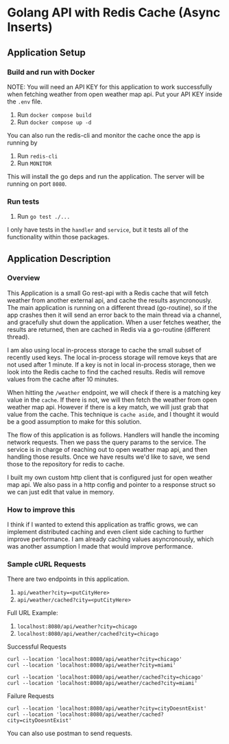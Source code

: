 # Golang API with Redis Cache (Async Inserts)

## Application Setup

### Build and run with Docker

NOTE: You will need an API KEY for this application to work successfully when fetching weather from open weather map api. Put your API KEY inside the `.env` file.

1. Run `docker compose build`
2. Run `docker compose up -d`

You can also run the redis-cli and monitor the cache once the app is running by

1. Run `redis-cli`
2. Run `MONITOR`

This will install the go deps and run the application. The server will be running on port `8080`.

### Run tests

1. Run `go test ./...`

I only have tests in the `handler` and `service`, but it tests all of the functionality within those packages.

## Application Description

### Overview

This Application is a small Go rest-api with a Redis cache that will fetch weather from another external api, and cache the results asyncronously. The main application is running on a different thread (go-routine), so if the app crashes then it will send an error back to the main thread via a channel, and gracefully shut down the application. When a user fetches weather, the results are returned, then are cached in Redis via a go-routine (different thread).

I am also using local in-process storage to cache the small subset of recently used keys. The local in-process storage will remove keys that are not used after 1 minute. If a key is not in local in-process storage, then we look into the Redis cache to find the cached results. Redis will remove values from the cache after 10 minutes.

When hitting the `/weather` endpoint, we will check if there is a matching key value in the `cache`. If there is not, we will then fetch the weather from open weather map api. However if there is a key match, we will just grab that value from the cache. This technique is `cache aside`, and I thought it would be a good assumption to make for this solution.

The flow of this application is as follows. Handlers will handle the incoming network requests. Then we pass the query params to the service. The service is in charge of reaching out to open weather map api, and then handling those results. Once we have results we'd like to save, we send those to the repository for redis to cache.

I built my own custom http client that is configured just for open weather map api. We also pass in a http config and pointer to a response struct so we can just edit that value in memory.

### How to improve this

I think if I wanted to extend this application as traffic grows, we can implement distributed caching and even client side caching to further improve performance. I am already caching values asyncronously, which was another assumption I made that would improve performance.

### Sample cURL Requests

There are two endpoints in this application.

1. `api/weather?city=<putCityHere>`
2. `api/weather/cached?city=<putCityHere>`

Full URL Example:

1. `localhost:8080/api/weather?city=chicago`
2. `localhost:8080/api/weather/cached?city=chicago`

Successful Requests

```
curl --location 'localhost:8080/api/weather?city=chicago'
curl --location 'localhost:8080/api/weather?city=miami'
```

```
curl --location 'localhost:8080/api/weather/cached?city=chicago'
curl --location 'localhost:8080/api/weather/cached?city=miami'
```

Failure Requests

```
curl --location 'localhost:8080/api/weather?city=cityDoesntExist'
curl --location 'localhost:8080/api/weather/cached?city=cityDoesntExist'
```

You can also use postman to send requests.
